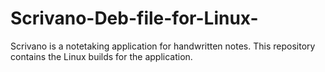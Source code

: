 # Scrivano-Deb-file-for-Linux-
Scrivano is a notetaking application for handwritten notes. This repository contains the Linux builds for the application. 
